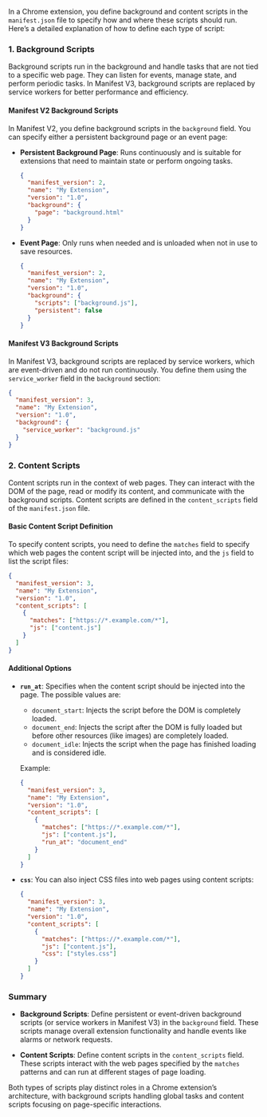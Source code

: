 In a Chrome extension, you define background and content scripts in the `manifest.json` file to specify how and where these scripts should run. Here’s a detailed explanation of how to define each type of script:

### **1. Background Scripts**

Background scripts run in the background and handle tasks that are not tied to a specific web page. They can listen for events, manage state, and perform periodic tasks. In Manifest V3, background scripts are replaced by service workers for better performance and efficiency.

#### **Manifest V2 Background Scripts**

In Manifest V2, you define background scripts in the `background` field. You can specify either a persistent background page or an event page:

- **Persistent Background Page**: Runs continuously and is suitable for extensions that need to maintain state or perform ongoing tasks.

  ```json
  {
    "manifest_version": 2,
    "name": "My Extension",
    "version": "1.0",
    "background": {
      "page": "background.html"
    }
  }
  ```

- **Event Page**: Only runs when needed and is unloaded when not in use to save resources.

  ```json
  {
    "manifest_version": 2,
    "name": "My Extension",
    "version": "1.0",
    "background": {
      "scripts": ["background.js"],
      "persistent": false
    }
  }
  ```

#### **Manifest V3 Background Scripts**

In Manifest V3, background scripts are replaced by service workers, which are event-driven and do not run continuously. You define them using the `service_worker` field in the `background` section:

```json
{
  "manifest_version": 3,
  "name": "My Extension",
  "version": "1.0",
  "background": {
    "service_worker": "background.js"
  }
}
```

### **2. Content Scripts**

Content scripts run in the context of web pages. They can interact with the DOM of the page, read or modify its content, and communicate with the background scripts. Content scripts are defined in the `content_scripts` field of the `manifest.json` file.

#### **Basic Content Script Definition**

To specify content scripts, you need to define the `matches` field to specify which web pages the content script will be injected into, and the `js` field to list the script files:

```json
{
  "manifest_version": 3,
  "name": "My Extension",
  "version": "1.0",
  "content_scripts": [
    {
      "matches": ["https://*.example.com/*"],
      "js": ["content.js"]
    }
  ]
}
```

#### **Additional Options**

- **`run_at`**: Specifies when the content script should be injected into the page. The possible values are:
  - `document_start`: Injects the script before the DOM is completely loaded.
  - `document_end`: Injects the script after the DOM is fully loaded but before other resources (like images) are completely loaded.
  - `document_idle`: Injects the script when the page has finished loading and is considered idle.

  Example:
  ```json
  {
    "manifest_version": 3,
    "name": "My Extension",
    "version": "1.0",
    "content_scripts": [
      {
        "matches": ["https://*.example.com/*"],
        "js": ["content.js"],
        "run_at": "document_end"
      }
    ]
  }
  ```

- **`css`**: You can also inject CSS files into web pages using content scripts:

  ```json
  {
    "manifest_version": 3,
    "name": "My Extension",
    "version": "1.0",
    "content_scripts": [
      {
        "matches": ["https://*.example.com/*"],
        "js": ["content.js"],
        "css": ["styles.css"]
      }
    ]
  }
  ```

### **Summary**

- **Background Scripts**: Define persistent or event-driven background scripts (or service workers in Manifest V3) in the `background` field. These scripts manage overall extension functionality and handle events like alarms or network requests.

- **Content Scripts**: Define content scripts in the `content_scripts` field. These scripts interact with the web pages specified by the `matches` patterns and can run at different stages of page loading.

Both types of scripts play distinct roles in a Chrome extension’s architecture, with background scripts handling global tasks and content scripts focusing on page-specific interactions.